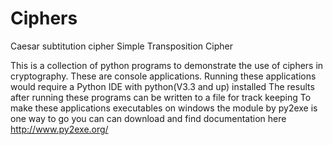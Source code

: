 # Ciphers

Caesar subtitution cipher
Simple Transposition Cipher

This is a collection of python programs to demonstrate the use of ciphers in cryptography.
These are console applications. Running these applications would require a
Python IDE with python(V3.3 and up) installed
The results after running these programs can be written to a file for
track keeping
To make these applications executables on windows the module by py2exe is one way to go
you can can download and find documentation here
http://www.py2exe.org/
